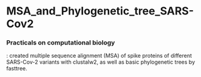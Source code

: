 # MSA_and_Phylogenetic_tree_SARS-Cov2

### Practicals on computational biology
: created multiple sequence alignment (MSA) of spike proteins of different SARS-Cov-2 variants with clustalw2, as well as basic phylogenetic trees by fasttree.

